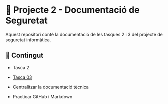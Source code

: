 # 📁 Projecte 2 - Documentació de Seguretat

Aquest repositori conté la documentació de les tasques 2 i 3 del projecte de seguretat informàtica.

## 📂 Contingut
- Tasca 2
  
- [Tasca 03](./T03:_Seguretat_Lògica:_recuperant_accés_a_sistemes/README.md)
  
- Centralitzar la documentació tècnica
- Practicar GitHub i Markdown

